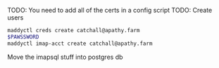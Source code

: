 TODO: You need to add all of the certs in a config script
TODO: Create users

```sh
maddyctl creds create catchall@apathy.farm
$PAWSSWORD
maddyctl imap-acct create catchall@apathy.farm
```

Move the imapsql stuff into postgres db
